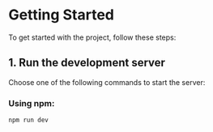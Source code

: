 # Getting Started

To get started with the project, follow these steps:

## 1. Run the development server

Choose one of the following commands to start the server:

### Using npm:

```bash
npm run dev
